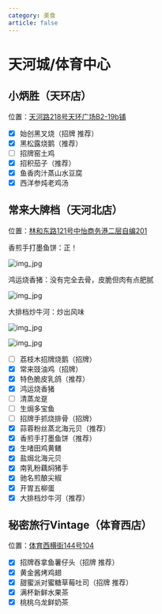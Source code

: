 ```yaml
---
category: 美食
article: false
---
```


# 天河城/体育中心

## 小炳胜（天环店）

<span class="icon iconfont icon-locate"></span> 位置：<a href="https://ditu.amap.com/place/B0FFJ9SWK8" target="_blank">天河路218号天环广场B2-19b铺</a>

- [x] 始创黑叉烧（招牌 推荐）
- [x] 黑松露烧鹅（推荐）
- [ ] 招牌窑土鸡
- [x] 招积茄子（推荐）
- [x] 鱼香肉汁蒸山水豆腐
- [x] 西洋参炖老鸡汤

## 常来大牌档（天河北店） <Badge text="常来" type="tip" />

<span class="icon iconfont icon-locate"></span> 位置：<a href="https://ditu.amap.com/place/B0I1VMXOCO" target="_blank">林和东路121号中怡商务港二层自编201</a>

香煎手打墨鱼饼：正！

![img_jpg](https://img.sherry4869.com/Blog/life/delicacies/guangzhou/th/thc_tyzx/cldpd/img_4.jpg)

鸿运烧香猪：没有完全去骨，皮脆但肉有点肥腻

![img_jpg](https://img.sherry4869.com/Blog/life/delicacies/guangzhou/th/thc_tyzx/cldpd/img_3.jpg)

大排档炒牛河：炒出风味

![img_jpg](https://img.sherry4869.com/Blog/life/delicacies/guangzhou/th/thc_tyzx/cldpd/img_2.jpg)

![img_jpg](https://img.sherry4869.com/Blog/life/delicacies/guangzhou/th/thc_tyzx/cldpd/img.jpg)

- [ ] 荔枝木招牌烧鹅（招牌）
- [x] 常来豉油鸡（招牌）
- [x] 特色脆皮乳鸽（推荐）
- [x] 鸿运烧香猪
- [ ] 清蒸龙趸
- [ ] 生焗多宝鱼
- [ ] 招牌手抓烧排骨（招牌）
- [x] 蒜蓉粉丝蒸北海元贝（推荐）
- [x] 香煎手打墨鱼饼（推荐）
- [x] 生啫田鸡黄鳝
- [x] 盐焗北海元贝
- [x] 南乳粉藕焖猪手
- [x] 驰名煎酿尖椒
- [x] 开胃五柳蛋
- [x] 大排档炒牛河（推荐）

## 秘密旅行Vintage（体育西店）

<span class="icon iconfont icon-locate"></span> 位置：<a href="https://ditu.amap.com/place/B0FFG63HJJ" target="_blank">体育西横街144号104</a>

- [x] 招牌吞拿鱼薯仔头（招牌 推荐）
- [x] 黄金酱烤鸡翅
- [x] 甜蜜派对蜜糖草莓吐司（招牌 推荐）
- [x] 满杯新鲜水果茶
- [x] 桃桃乌龙鲜奶茶